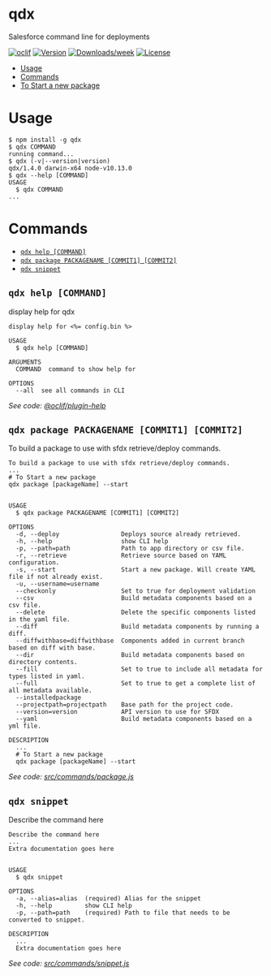 qdx
===

Salesforce command line for deployments

[![oclif](https://img.shields.io/badge/cli-oclif-brightgreen.svg)](https://oclif.io)
[![Version](https://img.shields.io/npm/v/qdx.svg)](https://npmjs.org/package/qdx)
[![Downloads/week](https://img.shields.io/npm/dw/qdx.svg)](https://npmjs.org/package/qdx)
[![License](https://img.shields.io/npm/l/qdx.svg)](https://github.com/qislam/qdx/blob/master/package.json)

<!-- toc -->
* [Usage](#usage)
* [Commands](#commands)
* [To Start a new package](#to-start-a-new-package)
<!-- tocstop -->
# Usage
<!-- usage -->
```sh-session
$ npm install -g qdx
$ qdx COMMAND
running command...
$ qdx (-v|--version|version)
qdx/1.4.0 darwin-x64 node-v10.13.0
$ qdx --help [COMMAND]
USAGE
  $ qdx COMMAND
...
```
<!-- usagestop -->
# Commands
<!-- commands -->
* [`qdx help [COMMAND]`](#qdx-help-command)
* [`qdx package PACKAGENAME [COMMIT1] [COMMIT2]`](#qdx-package-packagename-commit1-commit2)
* [`qdx snippet`](#qdx-snippet)

## `qdx help [COMMAND]`

display help for qdx

```
display help for <%= config.bin %>

USAGE
  $ qdx help [COMMAND]

ARGUMENTS
  COMMAND  command to show help for

OPTIONS
  --all  see all commands in CLI
```

_See code: [@oclif/plugin-help](https://github.com/oclif/plugin-help/blob/v2.2.3/src/commands/help.ts)_

## `qdx package PACKAGENAME [COMMIT1] [COMMIT2]`

To build a package to use with sfdx retrieve/deploy commands.

```
To build a package to use with sfdx retrieve/deploy commands.
...
# To Start a new package
qdx package [packageName] --start


USAGE
  $ qdx package PACKAGENAME [COMMIT1] [COMMIT2]

OPTIONS
  -d, --deploy                 Deploys source already retrieved.
  -h, --help                   show CLI help
  -p, --path=path              Path to app directory or csv file.
  -r, --retrieve               Retrieve source based on YAML configuration.
  -s, --start                  Start a new package. Will create YAML file if not already exist.
  -u, --username=username
  --checkonly                  Set to true for deployment validation
  --csv                        Build metadata components based on a csv file.
  --delete                     Delete the specific components listed in the yaml file.
  --diff                       Build metadata components by running a diff.
  --diffwithbase=diffwithbase  Components added in current branch based on diff with base.
  --dir                        Build metadata components based on directory contents.
  --fill                       Set to true to include all metadata for types listed in yaml.
  --full                       Set to true to get a complete list of all metadata available.
  --installedpackage
  --projectpath=projectpath    Base path for the project code.
  --version=version            API version to use for SFDX
  --yaml                       Build metadata components based on a yml file.

DESCRIPTION
  ...
  # To Start a new package
  qdx package [packageName] --start
```

_See code: [src/commands/package.js](https://github.com/qislam/qdx/blob/v1.4.0/src/commands/package.js)_

## `qdx snippet`

Describe the command here

```
Describe the command here
...
Extra documentation goes here


USAGE
  $ qdx snippet

OPTIONS
  -a, --alias=alias  (required) Alias for the snippet
  -h, --help         show CLI help
  -p, --path=path    (required) Path to file that needs to be converted to snippet.

DESCRIPTION
  ...
  Extra documentation goes here
```

_See code: [src/commands/snippet.js](https://github.com/qislam/qdx/blob/v1.4.0/src/commands/snippet.js)_
<!-- commandsstop -->
